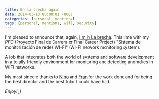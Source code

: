 ```yaml
---
title: En la brecha again
date: 2014-03-13 00:00:01 +0000
categories: [personal, mentions]
tags: [personal, mentions, wifi, security]
---
```


I'm pleased to announce that, again, [I'm in La brecha](http://psi-udc.blogspot.com/2011/02/bloqueos-internet-que-hacemos.html).
This time with my _PFC_ (Proyecto Final de Carrera or Final Career Project) "Sistema de monitorización de redes WI-FI" (WI-FI network monitoring system).

A job that integrates both the world of systems and software development in a totally friendly environment for monitoring and detecting anomalies in WIFI networks.

My most sincere thanks to [Nino](https://www.linkedin.com/in/antonino-santos-del-riego-8b6975108) and [Fran](https://www.linkedin.com/in/francisco-javier-novoa-de-manuel-62517b29) for the work done and for being the best director and the best tutor I could have had.

_Enjoy! ;)_

